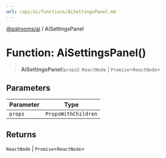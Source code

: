 ```yaml
---
url: /api/ai/functions/AiSettingsPanel.md
---
```

[@sqlrooms/ai](../index.md) / AiSettingsPanel

# Function: AiSettingsPanel()

> **AiSettingsPanel**(`props`): `ReactNode` | `Promise`<`ReactNode`>

## Parameters

| Parameter | Type |
| ------ | ------ |
| `props` | `PropsWithChildren` |

## Returns

`ReactNode` | `Promise`<`ReactNode`>
